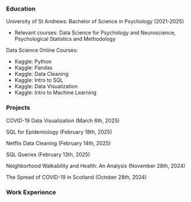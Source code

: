 ### Education 

University of St Andrews: Bachelor of Science in Psychology (2021-2025)  
* Relevant courses: Data Science for Psychology and Neuroscience, Psychological Statistics and Methodology

Data Science Online Courses: 

* Kaggle: Python
* Kaggle: Pandas
* Kaggle: Data Cleaning
* Kaggle: Intro to SQL
* Kaggle: Data Visualization
* Kaggle: Intro to Machine Learning

### Projects 

COVID-19 Data Visualization (March 6th, 2025) 

SQL for Epidemiology (February 18th, 2025) 

Netflix Data Cleaning (February 14th, 2025) 

SQL Queries (February 13th, 2025) 

Neighborhood Walkability and Health: An Analysis (November 28th, 2024) 

The Spread of COVID-19 in Scotland (October 28th, 2024)

### Work Experience 

